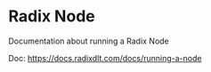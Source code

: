 # Radix Node
Documentation about running a Radix Node

Doc: https://docs.radixdlt.com/docs/running-a-node
